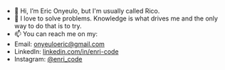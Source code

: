 - 👋 Hi, I’m Eric Onyeulo, but I'm usually called Rico. 
- 👀 I love to solve problems. Knowledge is what drives me and the only way to do that is to try. 
- 📫 You can reach me on my:
- Email: [onyeuloeric@gmail.com](mailto:onyeuloeric@gmail.com)
- LinkedIn: [linkedin.com/in/enri-code](https://www.linkedin.com/in/enri-code)
- Instagram: [@enri_code](https://www.instagram.com/enri_code/)
<!---
Enri-code/Enri-code is a ✨ special ✨ repository because its `README.md` (this file) appears on your GitHub profile.
You can click the Preview link to take a look at your changes.
--->
